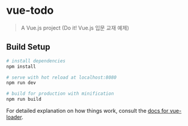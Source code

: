 # vue-todo

> A Vue.js project
> (Do it! Vue.js 입문 교재 예제)

## Build Setup

``` bash
# install dependencies
npm install

# serve with hot reload at localhost:8080
npm run dev

# build for production with minification
npm run build
```

For detailed explanation on how things work, consult the [docs for vue-loader](http://vuejs.github.io/vue-loader).

[UI]: https://github.com/naryung/vue-todolist/blob/master/capture.PNG "웹 화면"

